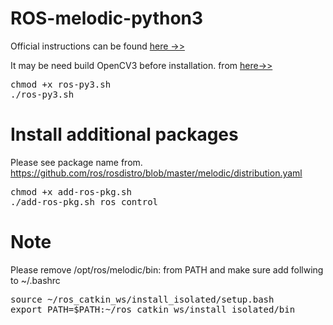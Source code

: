 # ROS-melodic-python3
Official instructions can be found [here ->>](http://wiki.ros.org/melodic/Installation/Source)

It may be need build OpenCV3 before installation.
from [here->>](https://github.com/apiyap/buildOpenCV3)
<pre>
chmod +x ros-py3.sh
./ros-py3.sh
</pre>
# Install additional packages
Please see package name from. https://github.com/ros/rosdistro/blob/master/melodic/distribution.yaml

<pre>
chmod +x add-ros-pkg.sh
./add-ros-pkg.sh ros_control
</pre>

# Note

Please remove /opt/ros/melodic/bin: from PATH
and make sure add follwing to ~/.bashrc
<pre>
source ~/ros_catkin_ws/install_isolated/setup.bash
export PATH=$PATH:~/ros_catkin_ws/install_isolated/bin
</pre>
